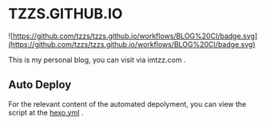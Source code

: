 # TZZS.GITHUB.IO
![https://github.com/tzzs/tzzs.github.io/workflows/BLOG%20CI/badge.svg](https://github.com/tzzs/tzzs.github.io/workflows/BLOG%20CI/badge.svg)

This is my personal blog, you can visit via imtzz.com .


## Auto Deploy

For the relevant content of the automated depolyment, you can view the script at
 the [hexo.yml](./.github/workflows/hexo.yml) .

